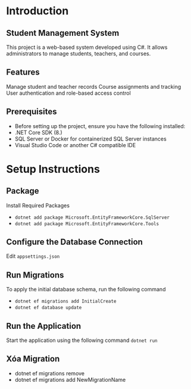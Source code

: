 # Introduction
## Student Management System
This project is a web-based system developed using C#. It allows administrators to manage students, teachers, and courses.

## Features
Manage student and teacher records
Course assignments and tracking
User authentication and role-based access control


## Prerequisites
- Before setting up the project, ensure you have the following installed:
- .NET Core SDK (8.)
- SQL Server or Docker for containerized SQL Server instances
- Visual Studio Code or another C# compatible IDE

# Setup Instructions

## Package
Install Required Packages
- `dotnet add package Microsoft.EntityFrameworkCore.SqlServer`
- `dotnet add package Microsoft.EntityFrameworkCore.Tools`

## Configure the Database Connection
Edit `appsettings.json`

## Run Migrations
To apply the initial database schema, run the following command
- `dotnet ef migrations add InitialCreate`
- `dotnet ef database update`

## Run the Application
Start the application using the following command
`dotnet run`



##  Xóa Migration
- dotnet ef migrations remove
- dotnet ef migrations add NewMigrationName
